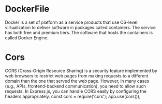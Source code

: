 # DockerFile
Docker is a set of platform as a service products that use OS-level virtualization to deliver software in packages called containers. The service has both free and premium tiers. The software that hosts the containers is called Docker Engine.

# Cors 
CORS (Cross-Origin Resource Sharing) is a security feature implemented by web browsers to restrict web pages from making requests to a different domain than the one that served the web page. However, in many cases (e.g., APIs, frontend-backend communication), you need to allow such requests. In Express.js, you can handle CORS easily by configuring the headers appropriately.
const cors = require('cors');
app.use(cors());

